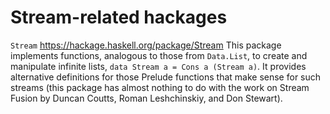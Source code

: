 # Stream-related hackages

`Stream`
https://hackage.haskell.org/package/Stream
This package implements functions, analogous to those from `Data.List`, to create and manipulate infinite lists, `data Stream a = Cons a (Stream a)`. It provides alternative definitions for those Prelude functions that make sense for such streams (this package has almost nothing to do with the work on Stream Fusion by Duncan Coutts, Roman Leshchinskiy, and Don Stewart).
